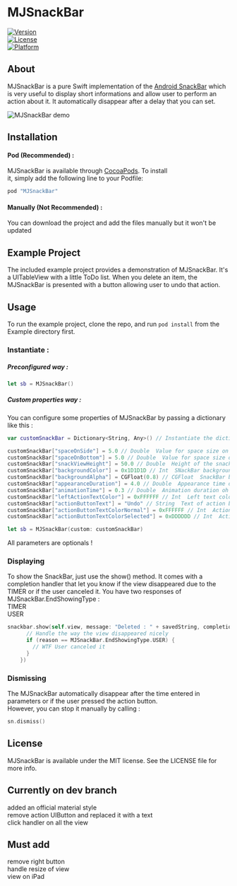 # MJSnackBar		

 [![Version](https://img.shields.io/cocoapods/v/MJSnackBar.svg?style=flat)](http://cocoapods.org/pods/MJSnackBar)			       
 [![License](https://img.shields.io/cocoapods/l/MJSnackBar.svg?style=flat)](http://cocoapods.org/pods/MJSnackBar)			        
 [![Platform](https://img.shields.io/cocoapods/p/MJSnackBar.svg?style=flat)](http://cocoapods.org/pods/MJSnackBar)				 

## About																	   

 MJSnackBar is a pure Swift implementation of the [Android SnackBar](https://www.google.com/design/spec/components/snackbarstoasts.html#snackbarstoastsusage) which is very useful to display short informations and allow user to perform an action about it. It automatically disappear after a delay that you can set.  

 ![MJSnackBar demo](http://i.imgur.com/kwWNE0Y.gif)		

## Installation							

#### Pod (Recommended) :							
 MJSnackBar is available through [CocoaPods](http://cocoapods.org). To install		
 it, simply add the following line to your Podfile:		     	

 ```ruby
 pod "MJSnackBar"		
 ``` 				

#### Manually (Not Recommended) :		
 You can download the project and add the files manually but it won't be updated		


## Example Project		

 The included example project provides a demonstration of MJSnackBar. It's a UITableView with a little ToDo list. When you delete an item, the MJSnackBar is presented with a button allowing user to undo that action.  

## Usage

 To run the example project, clone the repo, and run `pod install` from the Example directory first.		

### Instantiate :		

##### Preconfigured way :		
 ```swift	       	   
 let sb = MJSnackBar()		
 ``` 	 

##### Custom properties way :		
 You can configure some properties of MJSnackBar by passing a dictionary like this :		
 ```swift	    	 
 var customSnackBar = Dictionary<String, Any>() // Instantiate the dictionary		

 customSnackBar["spaceOnSide"] = 5.0 // Double  Value for space size on each side		
 customSnackBar["spaceOnBottom"] = 5.0 // Double  Value for space size on bottom			
 customSnackBar["snackViewHeight"] = 50.0 // Double  Height of the snack view					
 customSnackBar["backgroundColor"] = 0x1D1D1D // Int  SNackBar background color					
 customSnackBar["backgroundAlpha"] = CGFloat(0.8) // CGFloat  SnackBar background alpha				 
 customSnackBar["appearanceDuration"] = 4.0 // Double  Appearance time of the SnackBar				  
 customSnackBar["animationTime"] = 0.3 // Double  Animation duration oh the SnackBar					   
 customSnackBar["leftActionTextColor"] = 0xFFFFFF // Int  Left text color   						   
 customSnackBar["actionButtonText"] = "Undo" // String  Text of action button						    
 customSnackBar["actionButtonTextColorNormal"] = 0xFFFFFF // Int  Action button color normal				     
 customSnackBar["actionButtonTextColorSelected"] = 0xDDDDDD // Int  Action button color selected			      

 let sb = MJSnackBar(custom: customSnackBar)		
 ``` 	 
 All parameters are optionals !		

### Displaying

 To show the SnackBar, just use the show() method. It comes with a completion handler that let you know if the view disappeared due to the TIMER or if the user canceled it. You have two responses of MJSnackBar.EndShowingType :  
  TIMER     
  USER

 ```swift		
 snackbar.show(self.view, message: "Deleted : " + savedString, completion: {reason in		
       // Handle the way the view disappeared nicely			    
       if (reason == MJSnackBar.EndShowingType.USER) {				
         // WTF User canceled it		      				
       }    
     })

 ```			

### Dismissing			

 The MJSnackBar automatically disappear after the time entered in parameters or if the user pressed the action button.	 
 However, you can stop it manually by calling :   	
 ```swift     
 sn.dismiss()
 ```			

## License				

 MJSnackBar is available under the MIT license. See the LICENSE file for more info.		

## Currently on dev branch		
  added an official material style		
  remove action UIButton and replaced it with a text		
  click handler on all the view	   

## Must add		
  remove right button		
  handle resize of view		
  view on iPad
